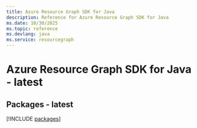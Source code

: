 ```yaml
---
title: Azure Resource Graph SDK for Java
description: Reference for Azure Resource Graph SDK for Java
ms.date: 10/30/2025
ms.topic: reference
ms.devlang: java
ms.service: resourcegraph
---
```

# Azure Resource Graph SDK for Java - latest
## Packages - latest
[!INCLUDE [packages](resource-graph-index.md)]